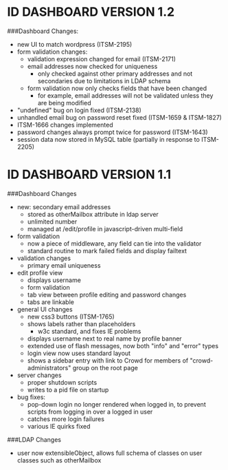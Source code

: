 ID DASHBOARD VERSION 1.2
===============

###Dashboard Changes:
- new UI to match wordpress (ITSM-2195)
- form validation changes:
	- validation expression changed for email (ITSM-2171)
	- email addresses now checked for uniqueness
		- only checked against other primary addresses and not secondaries due to limitations in LDAP schema
	- form validation now only checks fields that have been changed
		- for example, email addresses will not be validated unless they are being modified
- "undefined" bug on login fixed (ITSM-2138)
- unhandled email bug on password reset fixed (ITSM-1659 & ITSM-1827)
- ITSM-1666 changes implemented
- password changes always prompt twice for password (ITSM-1643)
- session data now stored in MySQL table (partially in response to ITSM-2205)


ID DASHBOARD VERSION 1.1
===============

###Dashboard Changes
- new: secondary email addresses
    - stored as otherMailbox attribute in ldap server
    - unlimited number
    - managed at /edit/profile in javascript-driven multi-field
- form validation
    - now a piece of middleware, any field can tie into the validator
    - standard routine to mark failed fields and display failtext
- validation changes
    - primary email uniqueness
- edit profile view
    - displays username
    - form validation
    - tab view between profile editing and password changes
    - tabs are linkable
- general UI changes
    - new css3 buttons (ITSM-1765)
    - shows labels rather than placeholders
        - w3c standard, and fixes IE problems
    - displays username next to real name by profile banner
    - extended use of flash messages, now both "info" and "error" types
    - login view now uses standard layout
    - shows a sidebar entry with link to Crowd for members of "crowd-administrators" group on the root page
- server changes
    - proper shutdown scripts
    - writes to a pid file on startup
- bug fixes:
    - pop-down login no longer rendered when logged in, to prevent scripts from logging in over a logged in user
    - catches more login failures
    - various IE quirks fixed
    
    
###LDAP Changes
- user now extensibleObject, allows full schema of classes on user classes such as otherMailbox
